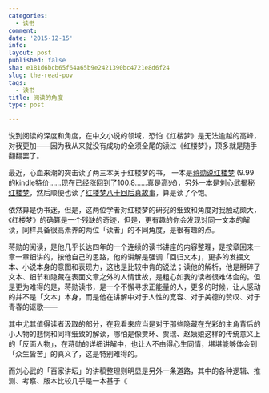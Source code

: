 ```yaml
---
categories:
  - 读书
comment: 
date: '2015-12-15'
info: 
layout: post
published: false
sha: e181d6bcb65f64a65b9e2421390bc4721e8d6f24
slug: the-read-pov
tags:
  - 读书
title: 阅读的角度
type: post

---
```

说到阅读的深度和角度，在中文小说的领域，恐怕《红楼梦》是无法逾越的高峰，对我更加——因为我从来就没有成功的全须全尾的读过《红楼梦》，顶多就是随手翻翻罢了。

最近，心血来潮的突击读了两三本关于红楼梦的书， 一本是[蒋勋说红楼梦](http://www.amazon.cn/%E8%92%8B%E5%8B%8B%E8%AF%B4%E7%BA%A2%E6%A5%BC%E6%A2%A6-%E8%92%8B%E5%8B%8B/dp/B00NANSBCS/ref=sr_1_20?ie=UTF8&qid=1450147708&sr=8-20&keywords=%E8%92%8B%E5%8B%8B) (9.99的kindle特价……现在已经涨回到了100.8……真是高兴)，另外一本是[刘心武揭秘红楼梦](http://www.amazon.cn/%E5%88%98%E5%BF%83%E6%AD%A6%E6%8F%AD%E7%A7%98%E7%BA%A2%E6%A5%BC%E6%A2%A6%E7%B2%BE%E5%8D%8E%E6%9C%AC-%E5%88%98%E5%BF%83%E6%AD%A6/dp/B00I000YQM/ref=sr_1_1?ie=UTF8&qid=1450148723&sr=8-1&keywords=%E5%88%98%E5%BF%83%E6%AD%A6)，然后顺便也读了[红楼梦八十回后真故事](http://www.amazon.cn/%E7%BA%A2%E6%A5%BC%E6%A2%A6%E5%85%AB%E5%8D%81%E5%9B%9E%E5%90%8E%E7%9C%9F%E6%95%85%E4%BA%8B-%E5%88%98%E5%BF%83%E6%AD%A6/dp/B0085US4JQ/ref=sr_1_8?ie=UTF8&qid=1450148723&sr=8-8&keywords=%E5%88%98%E5%BF%83%E6%AD%A6)，算是读了个饱。

依然算是伪书迷，但是，这两位学者对红楼梦的研究的细致和角度对我触动颇大，《红楼梦》的确算是一个残缺的奇迹，但是，更有趣的你会发现对同一文本的解读，同样具备很高素养的两位「读者」的不同角度，是很有趣的点。

蒋勋的阅读，是他几乎长达四年的一个连续的读书讲座的内容整理，是按章回来一章一章细讲的，按他自己的思路，他的讲解是强调「回归文本」，更多的发掘文本、小说本身的意图和表现力，这也是比较中肯的说法；读他的解析，他是掰碎了文本、细节和隐藏在表面文章之外的人情世故，是粗心如我的读者很难体会的。但是更为难得的是，蒋勋读书，是一个不懈寻求正能量的人，更多的时候，让人感动的并不是「文本」本身，而是他在讲解中对于人性的宽容、对于美德的赞叹、对于青春的讴歌—— 

其中尤其值得读者汲取的部分，在我看来应当是对于那些隐藏在光彩的主角背后的小人物的悲悯和同样细致的解读，哪怕是像贾环、贾瑞、赵姨娘这样的传统意义上的「反面人物」，在蒋勋的详细讲解中，也让人不由得心生同情，堪堪能够体会到「众生皆苦」的真义了，这是特别难得的。

而刘心武的「百家讲坛」的讲稿整理则明显是另外一条道路，其中的各种逻辑、推测、考察、版本比较几乎是一本基于《 

